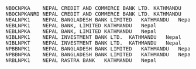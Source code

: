 <PRE>
NBOCNPKA	NEPAL CREDIT AND COMMERCE BANK LTD.	KATHMANDU	Nepal
NBOCNPKANRD	NEPAL CREDIT AND COMMERCE BANK LTD.	KATHMANDU	Nepal
NEALNPK1	NEPAL BANGLADESH BANK LIMITED	KATHMANDU	Nepal
NEBLNPK1	NEPAL BANK, LIMITED	KATHMANDU	Nepal
NEBLNPKA	NEPAL BANK, LIMITED	KATHMANDU	Nepal
NIBLNPK1	NEPAL INVESTMENT BANK LTD.	KATHMANDU	Nepal
NIBLNPKT	NEPAL INVESTMENT BANK LTD.	KATHMANDU	Nepal
NPBBNPK1	NEPAL BANGLADESH BANK LIMITED	KATHMANDU	Nepal
NPBBNPKA	NEPAL BANGLADESH BANK LIMITED	KATHMANDU	Nepal
NRBLNPK1	NEPAL RASTRA BANK	KATHMANDU	Nepal
</PRE>
